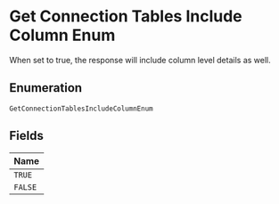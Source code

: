 
# Get Connection Tables Include Column Enum

When set to true, the response will include column level details as well.

## Enumeration

`GetConnectionTablesIncludeColumnEnum`

## Fields

| Name |
|  --- |
| `TRUE` |
| `FALSE` |

